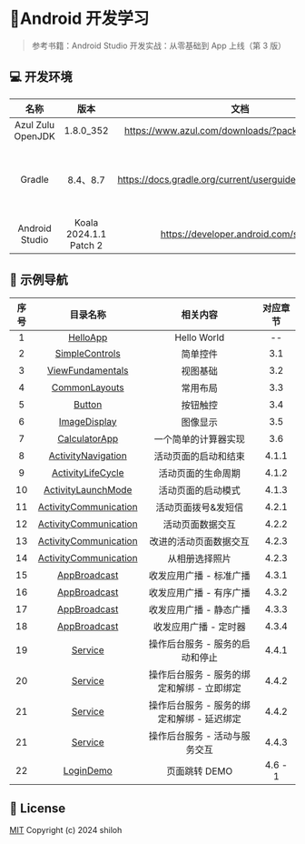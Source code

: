 # 📱Android 开发学习

> 参考书籍：Android Studio 开发实战：从零基础到 App 上线（第 3 版）

## 💻 开发环境

| 名称 | 版本 | 文档 | 备注 |
| :---: | :---: | :---: | :---: |
| Azul Zulu OpenJDK | 1.8.0_352 | <https://www.azul.com/downloads/?package=jdk#zulu> | JDK |
| Gradle | 8.4、8.7 | <https://docs.gradle.org/current/userguide/userguide.html> | 项目构建、依赖管理 |
| Android Studio | Koala 2024.1.1 Patch 2 | <https://developer.android.com/studio> | IDE |

## 🚙 示例导航

| 序号 | 目录名称 | 相关内容 | 对应章节 |
| :---: | :---: | :---: | :---: |
| 1 | [HelloApp](./HelloApp) | Hello World | -- |
| 2 | [SimpleControls](./SimpleControls) | 简单控件 | 3.1 |
| 3 | [ViewFundamentals](./ViewFundamentals) | 视图基础 | 3.2 |
| 4 | [CommonLayouts](./CommonLayouts) | 常用布局 | 3.3 |
| 5 | [Button](./Button) | 按钮触控 | 3.4 |
| 6 | [ImageDisplay](./ImageDisplay) | 图像显示 | 3.5 |
| 7 | [CalculatorApp](./CalculatorApp) | 一个简单的计算器实现 | 3.6 |
| 8 | [ActivityNavigation](./ActivityNavigation) | 活动页面的启动和结束 | 4.1.1 |
| 9 | [ActivityLifeCycle](./ActivityLifecycle) | 活动页面的生命周期 | 4.1.2 |
| 10 | [ActivityLaunchMode](./ActivityLaunchMode/) | 活动页面的启动模式 | 4.1.3 |
| 11 | [ActivityCommunication](./ActivityCommunication/app/src/main/java/org/shiloh/android/MainActivity.java) | 活动页面拨号&发短信 | 4.2.1 |
| 12 | [ActivityCommunication](./ActivityCommunication/app/src/main/java/org/shiloh/android/datainteraction/) | 活动页面数据交互 | 4.2.2 |
| 13 | [ActivityCommunication](./ActivityCommunication/app/src/main/java/org/shiloh/android/datainteraction/register/) | 改进的活动页面数据交互 | 4.2.3 |
| 14 | [ActivityCommunication](./ActivityCommunication/app/src/main/java/org/shiloh/android/choosephoto/) | 从相册选择照片 | 4.2.3 |
| 15 | [AppBroadcast](./AppBroadcast/app/src/main/java/org/shiloh/MainActivity.java) | 收发应用广播 - 标准广播 | 4.3.1 |
| 16 | [AppBroadcast](./AppBroadcast/app/src/main/java/org/shiloh/OrderBroadcastActivity.java) | 收发应用广播 - 有序广播 | 4.3.2 |
| 17 | [AppBroadcast](./AppBroadcast/app/src/main/java/org/shiloh/StaticBroadcastActivity.java) | 收发应用广播 - 静态广播 | 4.3.3 |
| 18 | [AppBroadcast](./AppBroadcast/app/src/main/java/org/shiloh/AlarmActivity.java) | 收发应用广播 - 定时器 | 4.3.4 |
| 19 | [Service](./Service/app/src/main/java/org/shiloh/android/MainActivity.java) | 操作后台服务 - 服务的启动和停止 | 4.4.1 |
| 20 | [Service](./Service/app/src/main/java/org/shiloh/android/ImmediateBindActivity.java) | 操作后台服务 - 服务的绑定和解绑 - 立即绑定 | 4.4.2 |
| 21 | [Service](./Service/app/src/main/java/org/shiloh/android/DelayBindActivity.java) | 操作后台服务 - 服务的绑定和解绑 - 延迟绑定 | 4.4.2 |
| 21 | [Service](./Service/app/src/main/java/org/shiloh/android/DataInteractionActivity.java) | 操作后台服务 - 活动与服务交互 | 4.4.3 |
| 22 | [LoginDemo](./LoginDemo/app/src/main/java/org/shiloh/RegisterActivity.java) | 页面跳转 DEMO | 4.6 - 1 |

## 🔖 License

[MIT](./LICENSE) Copyright (c) 2024 shiloh
